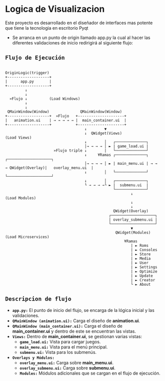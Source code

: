 # Logica de Visualizacion

Este proyecto es desarrollado en el diseñador de interfaces mas potente que tiene la tecnologia en escritorio Pyqt

- Se arranca en un punto de origin llamado app.py la cual al hacer las diferentes validaciones de inicio redirigirá al siguiente flujo:

## `Flujo de Ejecución`

```plaintext
    
OriginLogic(trigger) 
+-------------------+
|      app.py       |
+-------------------+
         ↓
         ↓
  »Flujo ↓          (Load Windows)
         ↓         
         ↓
 QMainWindow(Window)              QMainWindow(Window)
+-------------------+  »Flujo   +---------------------+
|   animation.ui    | → → → → → |  main_container.ui  | 
+-------------------+           +---------------------+
                                    ↓        ▼
                                    ↓  QWidget(Views)                 (Load Views)
                                    ↓        │   ┌──────────────┐
                                    │→ → → → │ ► | game_load.ui |
                      »Flujo triple ↓        |   └──────────────┘                     
                                    ↓     ¥Ramas ┌──────────────┐                       ┌────────────────────┐
                                    │→ → → → │ ► | main_menu.ui | → → → QWidget(Overlay)|   overlay_menu.ui  |
                                    ↓        │   └──────────────┘                       └────────────────────┘
                                    ↓        │   ┌──────────────┐                        
                                    └ → → → →└ ► |  submenu.ui  |                       
                                                 └──────────────┘  
                                                         ↓            (Load Modules)
                                                         ↓
                                                         ↓
                                                 QWidget(Overlay)
                                               ┌────────────────────┐
                                               | overlay_submenu.ui |
                                               └────────────────────┘
                                                         ▼
                                                  QWidget(Modules)    (Load Microservices)
                                                      ¥Ramas
                                                         | ► Roms
                                                         | ► Consoles
                                                         | ► Store
                                                         | ► Media
                                                         | ► User
                                                         | ► Settings
                                                         | ► Optimize
                                                         | ► Update
                                                         | ► Creator
                                                         └ ► About
```
## `Descripcion de flujo`
- **`app.py:`** El punto de inicio del flujo, se encarga de la lógica inicial y las validaciones.
- **`QMainWindow (animation.ui):`** Carga el diseño de **animation.ui**.
- **`QMainWindow (main_container.ui):`** Carga el diseño de **main_container.ui** y dentro de este se encuentran las vistas.
- **`Views:`** Dentro de **main_container.ui**, se gestionan varias vistas:
  - **`game_load.ui:`** Vista para cargar juegos.
  - **`main_menu.ui:`** Vista para el menú principal.
  - **`submenu.ui:`** Vista para los submenús.
- **`Overlays y Módulos:`**
  - **`overlay_menu.ui:`** Carga sobre **main_menu.ui**.
  - **`overlay_submenu.ui:`** Carga sobre **submenu.ui**.
  - **`Modules:`** Módulos adicionales que se cargan en el flujo de ejecución.